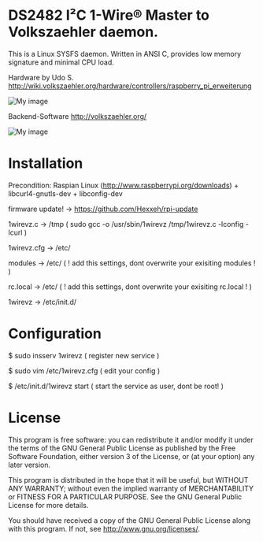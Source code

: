 DS2482 I²C 1-Wire® Master to Volkszaehler daemon.
=================================================

This is a Linux SYSFS daemon. Written in ANSI C, provides low memory signature and minimal CPU load.

Hardware by Udo S.  
http://wiki.volkszaehler.org/hardware/controllers/raspberry_pi_erweiterung

![My image](http://wiki.volkszaehler.org/_media/hardware/controllers/raspi_6xs0_3x1-wire_1xir_bestueckt.png?w=200)

Backend-Software
http://volkszaehler.org/

![My image](http://wiki.volkszaehler.org/_media/software/releases/demo-screenshot.jpg?w=300)

Installation
============

Precondition: Raspian Linux (http://www.raspberrypi.org/downloads) + libcurl4-gnutls-dev + libconfig-dev

firmware update!  -> https://github.com/Hexxeh/rpi-update

1wirevz.c 	-> /tmp ( sudo gcc -o /usr/sbin/1wirevz /tmp/1wirevz.c -lconfig -lcurl )

1wirevz.cfg 	-> /etc/  

modules   	-> /etc/ ( ! add this settings, dont overwrite your exisiting modules ! )

rc.local  	-> /etc/ ( ! add this settings, dont overwrite your exisiting rc.local ! )  

1wirevz 	 	-> /etc/init.d/


Configuration
=============

$ sudo insserv 1wirevz ( register new service )

$ sudo vim /etc/1wirevz.cfg ( edit your config )

$ /etc/init.d/1wirevz start ( start the service as user, dont be root! )

License
=======

This program is free software: you can redistribute it and/or modify
it under the terms of the GNU General Public License as published by
the Free Software Foundation, either version 3 of the License, or
(at your option) any later version.

This program is distributed in the hope that it will be useful,
but WITHOUT ANY WARRANTY; without even the implied warranty of
MERCHANTABILITY or FITNESS FOR A PARTICULAR PURPOSE.  See the
GNU General Public License for more details.

You should have received a copy of the GNU General Public License
along with this program.  If not, see <http://www.gnu.org/licenses/>.
